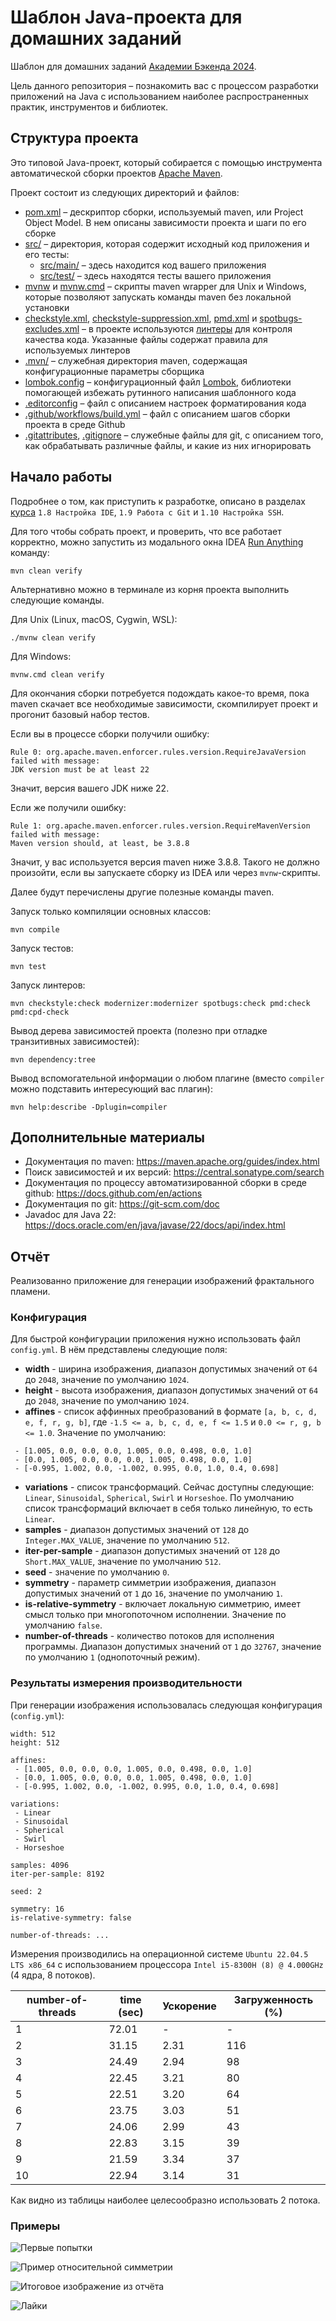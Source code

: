 # Шаблон Java-проекта для домашних заданий

Шаблон для домашних заданий [Академии Бэкенда 2024][course-url].

Цель данного репозитория – познакомить вас с процессом разработки приложений на
Java с использованием наиболее распространенных практик, инструментов и
библиотек.

## Структура проекта

Это типовой Java-проект, который собирается с помощью инструмента автоматической
сборки проектов [Apache Maven](https://maven.apache.org/).

Проект состоит из следующих директорий и файлов:

- [pom.xml](./pom.xml) – дескриптор сборки, используемый maven, или Project
  Object Model. В нем описаны зависимости проекта и шаги по его сборке
- [src/](./src) – директория, которая содержит исходный код приложения и его
  тесты:
  - [src/main/](./src/main) – здесь находится код вашего приложения
  - [src/test/](./src/test) – здесь находятся тесты вашего приложения
- [mvnw](./mvnw) и [mvnw.cmd](./mvnw.cmd) – скрипты maven wrapper для Unix и
  Windows, которые позволяют запускать команды maven без локальной установки
- [checkstyle.xml](checkstyle.xml),
  [checkstyle-suppression.xml](checkstyle-suppression.xml), [pmd.xml](pmd.xml) и
  [spotbugs-excludes.xml](spotbugs-excludes.xml) – в проекте используются
  [линтеры](https://en.wikipedia.org/wiki/Lint_%28software%29) для контроля
  качества кода. Указанные файлы содержат правила для используемых линтеров
- [.mvn/](./.mvn) – служебная директория maven, содержащая конфигурационные
  параметры сборщика
- [lombok.config](lombok.config) – конфигурационный файл
  [Lombok](https://projectlombok.org/), библиотеки помогающей избежать рутинного
  написания шаблонного кода
- [.editorconfig](.editorconfig) – файл с описанием настроек форматирования кода
- [.github/workflows/build.yml](.github/workflows/build.yml) – файл с описанием
  шагов сборки проекта в среде Github
- [.gitattributes](.gitattributes), [.gitignore](.gitignore) – служебные файлы
  для git, с описанием того, как обрабатывать различные файлы, и какие из них
  игнорировать

## Начало работы

Подробнее о том, как приступить к разработке, описано в разделах
[курса][course-url] `1.8 Настройка IDE`, `1.9 Работа с Git` и
`1.10 Настройка SSH`.

Для того чтобы собрать проект, и проверить, что все работает корректно, можно
запустить из модального окна IDEA
[Run Anything](https://www.jetbrains.com/help/idea/running-anything.html)
команду:

```shell
mvn clean verify
```

Альтернативно можно в терминале из корня проекта выполнить следующие команды.

Для Unix (Linux, macOS, Cygwin, WSL):

```shell
./mvnw clean verify
```

Для Windows:

```shell
mvnw.cmd clean verify
```

Для окончания сборки потребуется подождать какое-то время, пока maven скачает
все необходимые зависимости, скомпилирует проект и прогонит базовый набор
тестов.

Если вы в процессе сборки получили ошибку:

```shell
Rule 0: org.apache.maven.enforcer.rules.version.RequireJavaVersion failed with message:
JDK version must be at least 22
```

Значит, версия вашего JDK ниже 22.

Если же получили ошибку:

```shell
Rule 1: org.apache.maven.enforcer.rules.version.RequireMavenVersion failed with message:
Maven version should, at least, be 3.8.8
```

Значит, у вас используется версия maven ниже 3.8.8. Такого не должно произойти,
если вы запускаете сборку из IDEA или через `mvnw`-скрипты.

Далее будут перечислены другие полезные команды maven.

Запуск только компиляции основных классов:

```shell
mvn compile
```

Запуск тестов:

```shell
mvn test
```

Запуск линтеров:

```shell
mvn checkstyle:check modernizer:modernizer spotbugs:check pmd:check pmd:cpd-check
```

Вывод дерева зависимостей проекта (полезно при отладке транзитивных
зависимостей):

```shell
mvn dependency:tree
```

Вывод вспомогательной информации о любом плагине (вместо `compiler` можно
подставить интересующий вас плагин):

```shell
mvn help:describe -Dplugin=compiler
```

## Дополнительные материалы

- Документация по maven: https://maven.apache.org/guides/index.html
- Поиск зависимостей и их версий: https://central.sonatype.com/search
- Документация по процессу автоматизированной сборки в среде github:
  https://docs.github.com/en/actions
- Документация по git: https://git-scm.com/doc
- Javadoc для Java 22:
  https://docs.oracle.com/en/java/javase/22/docs/api/index.html

[course-url]: https://edu.tinkoff.ru/all-activities/courses/870efa9d-7067-4713-97ae-7db256b73eab

## Отчёт

Реализованно приложение для генерации изображений фрактального пламени.

### Конфигурация

Для быстрой конфигурации приложения нужно использовать файл `config.yml`.
В нём представлены следующие поля:
- **width** - ширина изображения, диапазон допустимых значений от `64` до `2048`, значение по умолчанию `1024`.
- **height** - высота изображения, диапазон допустимых значений от `64` до `2048`, значение по умолчанию `1024`.
- **affines** - список аффинных преобразований в формате `[a, b, c, d, e, f, r, g, b]`,
где `-1.5 <= a, b, c, d, e, f <= 1.5` и `0.0 <= r, g, b <= 1.0`. Значение по умолчанию:
```
 - [1.005, 0.0, 0.0, 0.0, 1.005, 0.0, 0.498, 0.0, 1.0]
 - [0.0, 1.005, 0.0, 0.0, 0.0, 1.005, 0.498, 0.0, 1.0]
 - [-0.995, 1.002, 0.0, -1.002, 0.995, 0.0, 1.0, 0.4, 0.698]
```
- **variations** - список трансформаций. Сейчас доступны следующие: 
`Linear`, `Sinusoidal`, `Spherical`, `Swirl` и `Horseshoe`.
По умолчанию список трансформаций включает в себя только линейную, то есть `Linear`.
- **samples** - диапазон допустимых значений от `128` до `Integer.MAX_VALUE`,
значение по умолчанию `512`.
- **iter-per-sample** - диапазон допустимых значений от `128` до `Short.MAX_VALUE`, 
значение по умолчанию `512`. 
- **seed** - значение по умолчанию `0`. 
- **symmetry** - параметр симметрии изображения, диапазон допустимых значений от `1` до `16`,
  значение по умолчанию `1`. 
- **is-relative-symmetry** - включает локальную симметрию, имеет смысл только при многопоточном исполнении. 
Значение по умолчанию `false`.
- **number-of-threads** - количество потоков для исполнения программы. Диапазон допустимых значений от `1` до `32767`,
  значение по умолчанию `1` (однопоточный режим).

### Результаты измерения производительности

При генерации изображения использовалась следующая конфигурация (`config.yml`):
```
width: 512
height: 512

affines:
 - [1.005, 0.0, 0.0, 0.0, 1.005, 0.0, 0.498, 0.0, 1.0]
 - [0.0, 1.005, 0.0, 0.0, 0.0, 1.005, 0.498, 0.0, 1.0]
 - [-0.995, 1.002, 0.0, -1.002, 0.995, 0.0, 1.0, 0.4, 0.698]

variations:
 - Linear
 - Sinusoidal
 - Spherical
 - Swirl
 - Horseshoe

samples: 4096
iter-per-sample: 8192

seed: 2

symmetry: 16
is-relative-symmetry: false

number-of-threads: ...

```

Измерения производились на операционной системе `Ubuntu 22.04.5 LTS x86_64` 
с использованием процессора `Intel i5-8300H (8) @ 4.000GHz` (4 ядра, 8 потоков).

| number-of-threads | time (sec) | Ускорение | Загруженность (%) |
|-------------------|------------|-----------|-------------------|
| 1                 | 72.01      | -         | -                 |
| 2                 | 31.15      | 2.31      | 116               |
| 3                 | 24.49      | 2.94      | 98                |
| 4                 | 22.45      | 3.21      | 80                |
| 5                 | 22.51      | 3.20      | 64                |
| 6                 | 23.75      | 3.03      | 51                |
| 7                 | 24.06      | 2.99      | 43                |
| 8                 | 22.83      | 3.15      | 39                |
| 9                 | 21.59      | 3.34      | 37                |
| 10                | 22.94      | 3.14      | 31                |

Как видно из таблицы наиболее целесообразно использовать 2 потока.

### Примеры

![Первые попытки](1.png)

![Пример относительной симметрии](2.png)

![Итоговое изображение из отчёта](3.png)

![Лайки](4.png)
